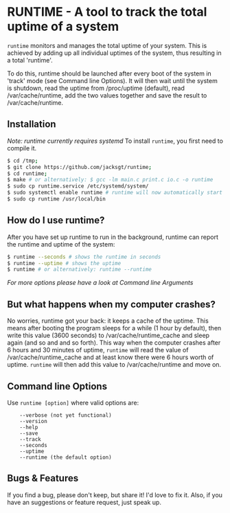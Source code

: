 # RUNTIME - A tool to track the total uptime of a system
`runtime` monitors and manages the total uptime of your system. This is achieved by adding up all 
individual uptimes of the system, thus resulting in a total 'runtime'.

To do this, runtime should be launched after every boot of the system in 'track' mode (see 
Command line Options). It will then wait until the system is shutdown, read the uptime from 
/proc/uptime (default), read /var/cache/runtime, add the two values together and save the result 
to /var/cache/runtime.

## Installation
*Note: runtime currently requires systemd*
To install `runtime`, you first need to compile it.
```bash
$ cd /tmp;
$ git clone https://github.com/jacksgt/runtime;
$ cd runtime;
$ make # or alternatively: $ gcc -lm main.c print.c io.c -o runtime
$ sudo cp runtime.service /etc/systemd/system/
$ sudo systemctl enable runtime # runtime will now automatically start after boot
$ sudo cp runtime /usr/local/bin
```
## How do I use runtime?
After you have set up runtime to run in the background, runtime can report the runtime and uptime 
of the system:
```bash 
$ runtime --seconds # shows the runtime in seconds
$ runtime --uptime # shows the uptime
$ runtime # or alternatively: runtime --runtime
```
*For more options please have a look at Command line Arguments*

## But what happens when my computer crashes?
No worries, runtime got your back: it keeps a cache of the uptime. This means after booting the 
program sleeps for a while (1 hour by default), then write this value (3600 seconds) to 
/var/cache/runtime_cache and sleep again (and so and and so forth).
This way when the computer crashes after 6 hours and 30 minutes of uptime, `runtime` will read 
the value of /var/cache/runtime_cache and at least know there were 6 hours worth of uptime. 
`runtime` will then add this value to /var/cache/runtime and move on.

## Command line Options
Use `runtime [option]` where valid options are:
```
    --verbose (not yet functional)
    --version
    --help
    --save
    --track
    --seconds
    --uptime
    --runtime (the default option)
```

## Bugs & Features
If you find a bug, please don't keep, but share it! I'd love to fix it.
Also, if you have an suggestions or feature request, just speak up.


